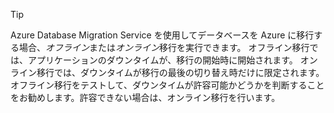 > [!TIP]
> Azure Database Migration Service を使用してデータベースを Azure に移行する場合、*オフライン*または*オンライン*移行を実行できます。 オフライン移行では、アプリケーションのダウンタイムが、移行の開始時に開始されます。 オンライン移行では、ダウンタイムが移行の最後の切り替え時だけに限定されます。 オフライン移行をテストして、ダウンタイムが許容可能かどうかを判断することをお勧めします。許容できない場合は、オンライン移行を行います。
